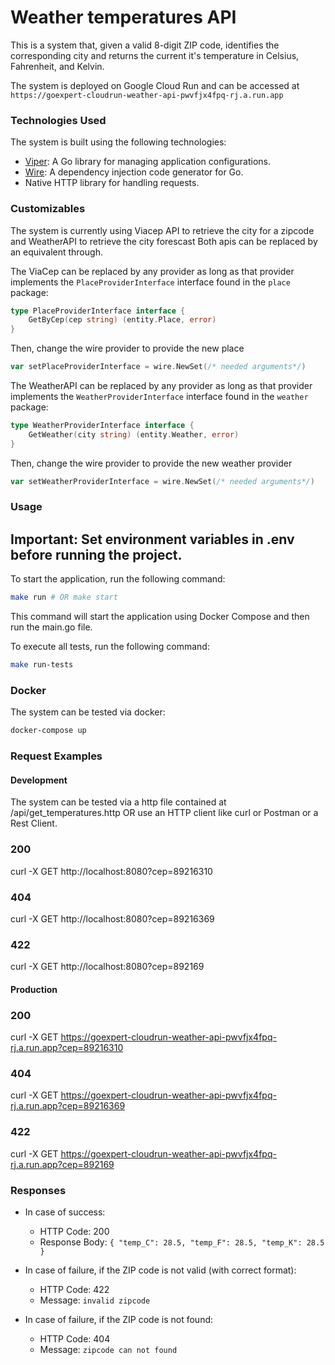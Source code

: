 # Weather temperatures API

This is a system that, given a valid 8-digit ZIP code,
identifies the corresponding city and returns the current it's temperature in Celsius, Fahrenheit, and Kelvin.

The system is deployed on Google Cloud Run and can be accessed at `https://goexpert-cloudrun-weather-api-pwvfjx4fpq-rj.a.run.app`

### Technologies Used

The system is built using the following technologies:

- [Viper](https://github.com/spf13/viper): A Go library for managing application configurations.
- [Wire](https://github.com/google/wire): A dependency injection code generator for Go.
- Native HTTP library for handling requests.

### Customizables

The system is currently using Viacep API to retrieve the city for a zipcode
and WeatherAPI to retrieve the city forescast
Both apis can be replaced by an equivalent through.

The ViaCep can be replaced by any provider as long as that provider implements
the `PlaceProviderInterface` interface found in the `place` package:

```go
type PlaceProviderInterface interface {
	GetByCep(cep string) (entity.Place, error)
}
```

Then, change the wire provider to provide the new place

```go
var setPlaceProviderInterface = wire.NewSet(/* needed arguments*/)
```

The WeatherAPI can be replaced by any provider as long as that provider implements
the `WeatherProviderInterface` interface found in the `weather` package:

```go
type WeatherProviderInterface interface {
	GetWeather(city string) (entity.Weather, error)
}
```

Then, change the wire provider to provide the new weather provider

```go
var setWeatherProviderInterface = wire.NewSet(/* needed arguments*/)
```

### Usage

## **Important: Set environment variables in .env before running the project.**

To start the application, run the following command:

```bash
make run # OR make start
```

This command will start the application using Docker Compose and then run the main.go file.

To execute all tests, run the following command:

```bash
make run-tests
```

### Docker

The system can be tested via docker:

```bash
docker-compose up
```

### Request Examples

#### Development
The system can be tested via a http file contained at /api/get_temperatures.http
OR use an HTTP client like curl or Postman or a Rest Client.

### 200

curl -X GET http://localhost:8080?cep=89216310

### 404

curl -X GET http://localhost:8080?cep=89216369

### 422

curl -X GET http://localhost:8080?cep=892169


#### Production


### 200

curl -X GET https://goexpert-cloudrun-weather-api-pwvfjx4fpq-rj.a.run.app?cep=89216310

### 404

curl -X GET https://goexpert-cloudrun-weather-api-pwvfjx4fpq-rj.a.run.app?cep=89216369

### 422

curl -X GET https://goexpert-cloudrun-weather-api-pwvfjx4fpq-rj.a.run.app?cep=892169

### Responses

- In case of success:

  - HTTP Code: 200
  - Response Body: `{ "temp_C": 28.5, "temp_F": 28.5, "temp_K": 28.5 }`

- In case of failure, if the ZIP code is not valid (with correct format):

  - HTTP Code: 422
  - Message: `invalid zipcode`

- In case of failure, if the ZIP code is not found:
  - HTTP Code: 404
  - Message: `zipcode can not found`
